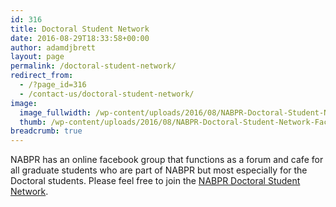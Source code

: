 ```yaml
---
id: 316
title: Doctoral Student Network
date: 2016-08-29T18:33:58+00:00
author: adamdjbrett
layout: page
permalink: /doctoral-student-network/
redirect_from:
  - /?page_id=316
  - /contact-us/doctoral-student-network/
image:
  image_fullwidth: /wp-content/uploads/2016/08/NABPR-Doctoral-Student-Network-Facebook-group.jpg
  thumb: /wp-content/uploads/2016/08/NABPR-Doctoral-Student-Network-Facebook-group-150x150.jpg
breadcrumb: true
---
```


NABPR has an online facebook group that functions as a forum and cafe for all graduate students who are part of NABPR but most especially for the Doctoral students. Please feel free to join the [NABPR Doctoral Student Network](https://www.facebook.com/groups/124777644209574/).
